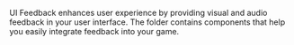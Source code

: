 
UI Feedback enhances user experience by providing visual and audio feedback in your user interface. The folder contains components that help you easily integrate feedback into your game.
